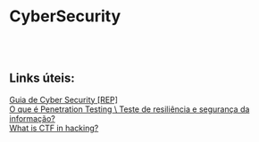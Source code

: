 # CyberSecurity


<br><br>
## Links úteis:

<a href="https://github.com/arthurspk/guiadecybersecurity"> Guia de Cyber Security [REP]</a><br>
<a href="https://www.cysource-academy.com.br/blog/cyber_education_r"> O que é Penetration Testing \ Teste de resiliência e segurança da informação?</a><br>
<a href="https://www.hackthebox.com/blog/what-is-ctf"> What is CTF in hacking?</a><br>
